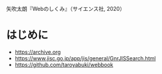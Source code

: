 矢吹太朗『Webのしくみ』（サイエンス社, 2020）

# はじめに

- https://archive.org
- https://www.jisc.go.jp/app/jis/general/GnrJISSearch.html
- https://github.com/taroyabuki/webbook